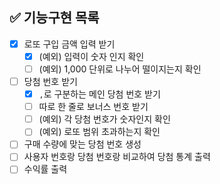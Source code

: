 ## ✅ 기능구현 목록

- [x] 로또 구입 금액 입력 받기
    - [x] (예외) 입력이 숫자 인지 확인
    - [ ] (예외) 1,000 단위로 나누어 떨이지는지 확인
- [ ] 당첨 번호 받기
    - [x] `,`로 구분하는 메인 당첨 번호 받기
    - [ ] 따로 한 줄로 보너스 번호 받기
    - [ ] (예외) 각 당첨 번호가 숫자인지 확인
    - [ ] (예외) 로또 범위 초과하는지 확인
- [ ] 구매 수량에 맞는 당첨 번호 생성
- [ ] 사용자 번호랑 당첨 번호랑 비교하여 당첨 통계 출력
- [ ] 수익률 출력